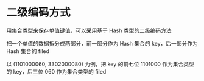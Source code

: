 # 二级编码方式

用集合类型来保存单值键值，可以采用基于 Hash 类型的二级编码方法

把一个单值的数据拆分成两部分，前一部分作为 Hash 集合的 key，后一部分作为 Hash 集合的 filed

以 (1101000060, 3302000080) 为例，把 key 的前七位 1101000 作为集合类型的 key，后三位 060 作为集合类型的 filed
